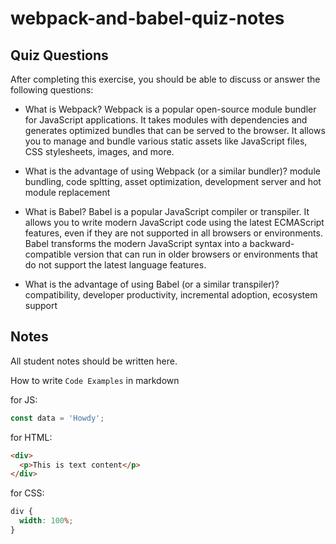 # webpack-and-babel-quiz-notes

## Quiz Questions

After completing this exercise, you should be able to discuss or answer the following questions:

- What is Webpack?
  Webpack is a popular open-source module bundler for JavaScript applications. It takes modules with dependencies and generates optimized bundles that can be served to the browser. It allows you to manage and bundle various static assets like JavaScript files, CSS stylesheets, images, and more.

- What is the advantage of using Webpack (or a similar bundler)?
  module bundling, code spltting, asset optimization, development server and hot module replacement

- What is Babel?
  Babel is a popular JavaScript compiler or transpiler. It allows you to write modern JavaScript code using the latest ECMAScript features, even if they are not supported in all browsers or environments. Babel transforms the modern JavaScript syntax into a backward-compatible version that can run in older browsers or environments that do not support the latest language features.

- What is the advantage of using Babel (or a similar transpiler)?
  compatibility, developer productivity, incremental adoption, ecosystem support

## Notes

All student notes should be written here.

How to write `Code Examples` in markdown

for JS:

```js
const data = 'Howdy';
```

for HTML:

```html
<div>
  <p>This is text content</p>
</div>
```

for CSS:

```css
div {
  width: 100%;
}
```
